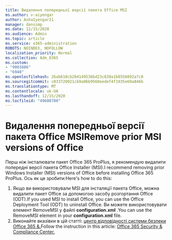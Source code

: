 ```yaml
---
title: Видалення попередньої версії пакета Office MSI
ms.author: v-aiyengar
author: AshaIyengar21
manager: dansimp
ms.date: 12/15/2020
ms.audience: Admin
ms.topic: article
ms.service: o365-administration
ROBOTS: NOINDEX, NOFOLLOW
localization_priority: Normal
ms.collection: Adm_O365
ms.custom:
- "9003886"
- "6940"
ms.openlocfilehash: 26ab610cb204149536bd23c830a1b8558892a7c0
ms.sourcegitcommit: c033720921cb9a06b9560eedef4f1935e69a846b
ms.translationtype: MT
ms.contentlocale: uk-UA
ms.lasthandoff: 12/15/2020
ms.locfileid: "49680780"
---
```

# <a name="remove-prior-msi-versions-of-office"></a><span data-ttu-id="f7d80-102">Видалення попередньої версії пакета Office MSI</span><span class="sxs-lookup"><span data-stu-id="f7d80-102">Remove prior MSI versions of Office</span></span>

<span data-ttu-id="f7d80-103">Перш ніж інсталювати пакет Office 365 ProPlus, я рекомендую видалити попередні версії пакета Office Installer (MSI).</span><span class="sxs-lookup"><span data-stu-id="f7d80-103">I recommend removing prior Windows Installer (MSI) versions of Office before installing Office 365 ProPlus.</span></span> <span data-ttu-id="f7d80-104">Ось як це зробити:</span><span class="sxs-lookup"><span data-stu-id="f7d80-104">Here's how to do this:</span></span>

1. <span data-ttu-id="f7d80-105">Якщо ви використовували MSI для інсталяції пакета Office, можна видалити пакет Office за допомогою засобу розгортання Office (ODT).</span><span class="sxs-lookup"><span data-stu-id="f7d80-105">If you used MSI to install Office, you can use the Office Deployment Tool (ODT) to uninstall Office.</span></span> <span data-ttu-id="f7d80-106">Ви можете використовувати елемент RemoveMSI у файлі **configuration.xml** .</span><span class="sxs-lookup"><span data-stu-id="f7d80-106">You can use the RemoveMSI element in your **configuration.xml** file.</span></span>
1. <span data-ttu-id="f7d80-107">Виконайте вказівки в цій статті: [центр відповідності системи безпеки Office 365 &.](https://go.microsoft.com/fwlink/p/?linkid=2077143)</span><span class="sxs-lookup"><span data-stu-id="f7d80-107">Follow the instruction in this article: [Office 365 Security & Compliance Center.](https://go.microsoft.com/fwlink/p/?linkid=2077143)</span></span>